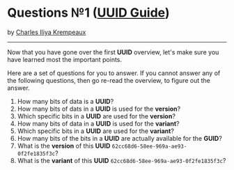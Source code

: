 # Questions №1 ([UUID Guide](../../README.md))

by [Charles Iliya Krempeaux](http://changelog.ca/)

---

Now that you have gone over the first **UUID** overview, let's make sure you have learned most the important points.

Here are a set of questions for you to answer.
If you cannot answer any of the following questions, then go re-read the overview, to figure out the answer.

1. How many bits of data is a **UUID**?
2. How many bits of dats in a **UUID** is used for the **version**?
3. Which specific bits in a **UUID** are used for the **version**?
4. How many bits of data in a **UUID** is used for the **variant**?
5. Which specific bits in a **UUID** are used for the **variant**?
6. How many bits of the bits in a **UUID** are actually available for the **GUID**?
7. What is the **version** of this **UUID** `62cc68d6-58ee-969a-ae93-0f2fe1835f3c`?
8. What is the **variant** of this **UUID** `62cc68d6-58ee-969a-ae93-0f2fe1835f3c`?
